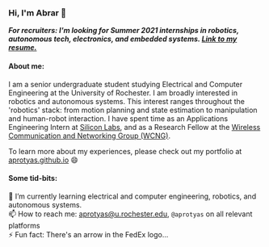 ### Hi, I'm Abrar 👋  

**_For recruiters: I'm looking for Summer 2021 internships in robotics, autonomous tech, electronics, and embedded systems.
[Link to my resume.](https://aprotyas.github.io/resources/resume.pdf)_**

#### About me:  
I am a senior undergraduate student studying Electrical and Computer Engineering at the University of Rochester.
I am broadly interested in robotics and autonomous systems. This interest ranges throughout the 'robotics'
stack: from motion planning and state estimation to manipulation and human-robot interaction. I have spent time
as an Applications Engineering Intern at [Silicon Labs](https://www.silabs.com/), and as a Research Fellow at the
[Wireless Communication and Networking Group (WCNG)](http://www2.ece.rochester.edu/projects/wcng/).  

To learn more about my experiences, please check out my portfolio at [aprotyas.github.io](https://aprotyas.github.io) 😄

#### Some tid-bits:  
🌱 I’m currently learning electrical and computer engineering, robotics, and autonomous systems.  
📫 How to reach me: aprotyas@u.rochester.edu, `@aprotyas` on all relevant platforms  
⚡ Fun fact: There's an arrow in the FedEx logo...  

<!--
**aprotyas/aprotyas** is a ✨ _special_ ✨ repository because its `README.md` (this file) appears on your GitHub profile.

Here are some ideas to get you started:

- 🔭 I’m currently working on ...
- 🌱 I’m currently learning ...
- 👯 I’m looking to collaborate on ...
- 🤔 I’m looking for help with ...
- 💬 Ask me about ...
- 📫 How to reach me: ...
- 😄 Pronouns: ...
- ⚡ Fun fact: ...
-->
